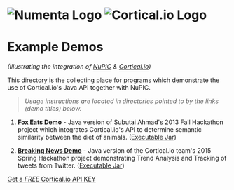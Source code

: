 # ![Numenta Logo](http://numenta.org/images/numenta-icon128.png) ![Cortical.io Logo](https://avatars0.githubusercontent.com/u/7721887?v=3&amp;s=200)
# Example Demos
_(Illustrating the integration of [NuPIC](https://github.com/numenta/nupic) & [Cortical.io](http://cortical.io))_

This directory is the collecting place for programs which demonstrate the use of Cortical.io's Java API together with NuPIC. 

> _Usage instructions are located in directories pointed to by the links (demo titles) below._

1. [**Fox Eats Demo**](https://github.com/numenta/htm.java/tree/master/src/main/java/org/numenta/nupic/examples/cortical_io/foxeats) - Java version of Subutai Ahmad's 2013 Fall Hackathon project which integrates Cortical.io's API to determine semantic similarity between the diet of animals. ([Executable Jar](http://cognitionmission.com/FoxEatsDemo.jar))

2. [**Breaking News Demo**](https://github.com/numenta/htm.java/tree/master/src/main/java/org/numenta/nupic/examples/cortical_io/breakingnews) - Java version of the Cortical.io team's 2015 Spring Hackathon project demonstrating Trend Analysis and Tracking of tweets from Twitter. ([Executable Jar](http://cognitionmission.com/breaking-news-demo-1.0.0.jar))

[Get a _FREE_ Cortical.io API KEY](http://www.cortical.io/resources_apikey.html)
